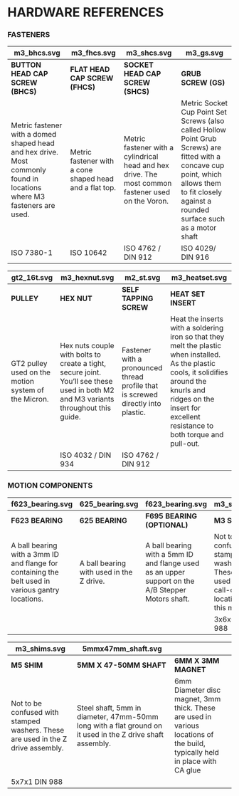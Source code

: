 # HARDWARE REFERENCES

### FASTENERS

| <object type="image/svg+xml" data="images/Vectors/hardware/m3_bhcs.svg" class="hardware_svg"> m3_bhcs.svg </object> | <object type="image/svg+xml" data="images/Vectors/hardware/m3_fhcs.svg" class="hardware_svg"> m3_fhcs.svg </object> | <object type="image/svg+xml" data="images/Vectors/hardware/m3_shcs.svg" class="hardware_svg"> m3_shcs.svg </object> | <object type="image/svg+xml" data="images/Vectors/hardware/m3_gs.svg" class="hardware_svg"> m3_gs.svg </object> |
| --- | --- | --- | --- |
| **BUTTON HEAD CAP SCREW (BHCS)** | **FLAT HEAD CAP SCREW (FHCS)** | **SOCKET HEAD CAP SCREW (SHCS)** | **GRUB SCREW (GS)** |
| Metric fastener with a domed shaped head and hex drive. Most commonly found in locations where M3 fasteners are used. | Metric fastener with a cone shaped head and a flat top. | Metric fastener with a cylindrical head and hex drive. The most common fastener used on the Voron. | Metric Socket Cup Point Set Screws (also called Hollow Point Grub Screws) are fitted with a concave cup point, which allows them to fit closely against a rounded surface such as a motor shaft |
| ISO 7380-1 | ISO 10642 | ISO 4762 / DIN 912 | ISO 4029/ DIN 916 |

| <object type="image/svg+xml" data="images/Vectors/hardware/gt2_16t.svg" class="hardware_svg"> gt2_16t.svg </object> | <object type="image/svg+xml" data="images/Vectors/hardware/m3_hexnut.svg" class="hardware_svg"> m3_hexnut.svg </object> | <object type="image/svg+xml" data="images/Vectors/hardware/m2_st.svg" class="hardware_svg"> m2_st.svg </object> | <object type="image/svg+xml" data="images/Vectors/hardware/m3_heatset.svg" class="hardware_svg"> m3_heatset.svg </object> | 
| --- | --- | --- | --- |
| **PULLEY** | **HEX NUT** | **SELF TAPPING SCREW** | **HEAT SET INSERT** |
| GT2 pulley used on the motion system of the Micron. | Hex nuts couple with bolts to create a tight, secure joint. You’ll see these used in both M2 and M3 variants throughout this guide. | Fastener with a pronounced thread profile that is screwed directly into plastic. | Heat the inserts with a soldering iron so that they melt the plastic when installed. As the plastic cools, it solidifies around the knurls and ridges on the insert for excellent resistance to both torque and pull-out. |
|  | ISO 4032 / DIN 934 | ISO 4762 / DIN 912 |  |

### MOTION COMPONENTS

| <object type="image/svg+xml" data="images/Vectors/hardware/f623_bearing.svg" class="hardware_svg"> f623_bearing.svg </object> | <object type="image/svg+xml" data="images/Vectors/hardware/625_bearing.svg" class="hardware_svg"> 625_bearing.svg </object> | <object type="image/svg+xml" data="images/Vectors/hardware/f623_bearing.svg" class="hardware_svg"> f623_bearing.svg </object> | <object type="image/svg+xml" data="images/Vectors/hardware/m3_shims.svg" class="hardware_svg"> m3_shims.svg </object> |
| --- | --- | --- | --- |
| **F623 BEARING** | **625 BEARING** | **F695 BEARING (OPTIONAL)** | **M3 SHIM** |
| A ball bearing with a 3mm ID and flange for containing the belt used in various gantry locations. | A ball bearing with used in the Z drive. | A ball bearing with a 5mm ID and flange used as an upper support on the A/B Stepper Motors shaft. | Not to be confused with stamped washers. These are used in all M3 call-out locations in this manual. |
|  |  |  | 3x6x0.5 DIN 988 |

| <object type="image/svg+xml" data="images/Vectors/hardware/m3_shims.svg" class="hardware_svg"> m3_shims.svg </object> | <object type="image/svg+xml" data="images/Vectors/hardware/5mmx47mm_shaft.svg" class="hardware_svg"> 5mmx47mm_shaft.svg </object> |  | | 
| --- | --- | --- | --- |
| **M5 SHIM** | **5MM X 47-50MM SHAFT** | **6MM X 3MM MAGNET** | |
| Not to be confused with stamped washers. These are used in the Z drive assembly. | Steel shaft, 5mm in diameter, 47mm-50mm long with a flat ground on it used in the Z drive shaft assembly. | 6mm Diameter disc magnet, 3mm thick. These are used in various locations of the build, typically held in place with CA glue |  |
| 5x7x1 DIN 988 |  |  |  |


